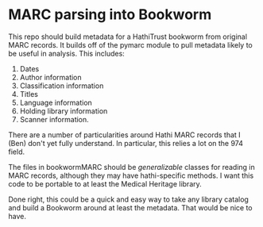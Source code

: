 # MARC parsing into Bookworm

This repo should build metadata for a HathiTrust bookworm from original MARC records.
It builds off of the pymarc module to pull metadata likely to be useful in analysis.
This includes:

1. Dates
2. Author information
3. Classification information
4. Titles
5. Language information
6. Holding library information
7. Scanner information.

There are a number of particularities around Hathi MARC records that I (Ben) don't yet fully understand.
In particular, this relies a lot on the 974 field.

The files in bookwormMARC should be *generalizable* classes for reading in MARC records, although
they may have hathi-specific methods. I want this code to be portable to at least the Medical Heritage library.

Done right, this could be a quick and easy way to take any library catalog and build a Bookworm around at least
the metadata. That would be nice to have. 
